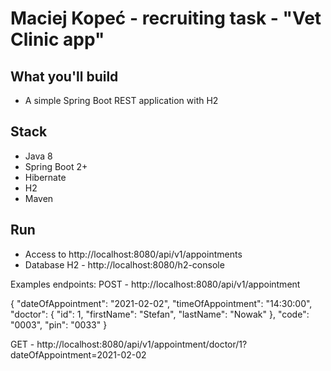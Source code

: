# Maciej Kopeć - recruiting task - "Vet Clinic app"

## What you'll build
- A simple Spring Boot REST application with H2

## Stack
- Java 8
- Spring Boot 2+
- Hibernate
- H2
- Maven

## Run
- Access to http://localhost:8080/api/v1/appointments
- Database H2 - http://localhost:8080/h2-console



Examples endpoints:
POST - http://localhost:8080/api/v1/appointment 

{
    "dateOfAppointment": "2021-02-02",
    "timeOfAppointment": "14:30:00",
    "doctor": {
        "id": 1,
        "firstName": "Stefan",
        "lastName": "Nowak"
    },
    "code": "0003",
    "pin": "0033"
}

GET - http://localhost:8080/api/v1/appointment/doctor/1?dateOfAppointment=2021-02-02